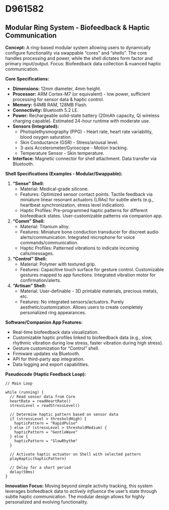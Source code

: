 # D961582

## Modular Ring System - Biofeedback & Haptic Communication

**Concept:** A ring-based modular system allowing users to dynamically configure functionality via swappable “cores” and “shells”. The core handles processing and power, while the shell dictates form factor and primary input/output. Focus: Biofeedback data collection & nuanced haptic communication.

**Core Specifications:**

*   **Dimensions:** 12mm diameter, 4mm height.
*   **Processor:** ARM Cortex-M7 (or equivalent) - low power, sufficient processing for sensor data & haptic control.
*   **Memory:** 64MB RAM, 128MB Flash.
*   **Connectivity:** Bluetooth 5.2 LE.
*   **Power:** Rechargeable solid-state battery (20mAh capacity, Qi wireless charging capable). Estimated 24-hour runtime with moderate use.
*   **Sensors (Integrated):**
    *   Photoplethysmography (PPG) - Heart rate, heart rate variability, blood oxygen saturation.
    *   Skin Conductance (GSR) - Stress/arousal level.
    *   3-axis Accelerometer/Gyroscope - Motion tracking.
    *   Temperature Sensor - Skin temperature.
*   **Interface:** Magnetic connector for shell attachment.  Data transfer via Bluetooth.

**Shell Specifications (Examples - Modular/Swappable):**

1.  **“Sense” Shell:**
    *   Material: Medical-grade silicone.
    *   Features: Optimized sensor contact points.  Tactile feedback via miniature linear resonant actuators (LRAs) for subtle alerts (e.g., heartbeat synchronization, stress level indication).
    *   Haptic Profiles: Pre-programmed haptic patterns for different biofeedback states. User-customizable patterns via companion app.
2.  **“Comm” Shell:**
    *   Material: Titanium alloy.
    *   Features: Miniature bone conduction transducer for discreet audio alerts/communication.  Integrated microphone for voice commands/communication.
    *   Haptic Profiles: Patterned vibrations to indicate incoming calls/messages.
3.  **“Control” Shell:**
    *   Material: Polymer with textured grip.
    *   Features: Capacitive touch surface for gesture control. Customizable gestures mapped to app functions. Integrated vibration motor for confirmation/alerts.
4. **“Artisan” Shell:**
    * Material: User-definable - 3D printable materials, precious metals, etc.
    * Features: No integrated sensors/actuators. Purely aesthetic/customization. Allows users to create completely personalized ring appearances.

**Software/Companion App Features:**

*   Real-time biofeedback data visualization.
*   Customizable haptic profiles linked to biofeedback data (e.g., slow, rhythmic vibration during low stress, faster vibration during high stress).
*   Gesture customization for “Control” shell.
*   Firmware updates via Bluetooth.
*   API for third-party app integration.
*   Data logging and export capabilities.

**Pseudocode (Haptic Feedback Loop):**

```
// Main Loop

while (running) {
  // Read sensor data from Core
  heartRate = readHeartRate()
  stressLevel = readStressLevel()

  // Determine haptic pattern based on sensor data
  if (stressLevel > thresholdHigh) {
    hapticPattern = "RapidPulse"
  } else if (stressLevel > thresholdMedium) {
    hapticPattern = "GentleWave"
  } else {
    hapticPattern = "SlowRhythm"
  }

  // Activate haptic actuator on Shell with selected pattern
  playHaptic(hapticPattern)

  // Delay for a short period
  delay(50ms)
}
```

**Innovation Focus:** Moving beyond simple activity tracking, this system leverages biofeedback data to *actively influence* the user’s state through subtle haptic communication. The modular design allows for highly personalized and evolving functionality.
